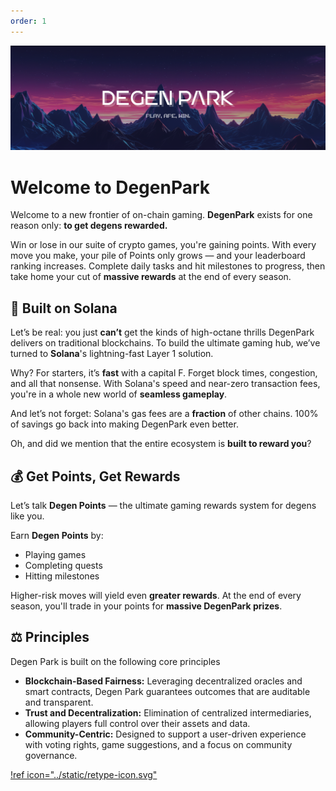 ```yaml
---
order: 1
---
```


![](static/dptwitter.png)

# Welcome to DegenPark


Welcome to a new frontier of on-chain gaming. **DegenPark** exists for one reason only: **to get degens rewarded.**

Win or lose in our suite of crypto games, you're gaining points. With every move you make, your pile of Points only grows — and your leaderboard ranking increases. Complete daily tasks and hit milestones to progress, then take home your cut of **massive rewards** at the end of every season.

## 🚀 Built on Solana

Let’s be real: you just **can’t** get the kinds of high-octane thrills DegenPark delivers on traditional blockchains. To build the ultimate gaming hub, we’ve turned to **Solana**'s lightning-fast Layer 1 solution.

Why? For starters, it’s **fast** with a capital F. Forget block times, congestion, and all that nonsense. With Solana's speed and near-zero transaction fees, you're in a whole new world of **seamless gameplay**.

And let’s not forget: Solana's gas fees are a **fraction** of other chains. 100% of savings go back into making DegenPark even better.

Oh, and did we mention that the entire ecosystem is **built to reward you**?

## 💰 Get Points, Get Rewards

Let’s talk **Degen Points** — the ultimate gaming rewards system for degens like you.

Earn **Degen Points** by:
- Playing games
- Completing quests
- Hitting milestones

Higher-risk moves will yield even **greater rewards**. At the end of every season, you'll trade in your points for **massive DegenPark prizes**.


## ⚖️ Principles

Degen Park is built on the following core principles

- **Blockchain-Based Fairness:** Leveraging decentralized oracles and smart contracts, Degen Park guarantees outcomes that are auditable and transparent.
- **Trust and Decentralization:** Elimination of centralized intermediaries, allowing players full control over their assets and data.
- **Community-Centric:** Designed to support a user-driven experience with voting rights, game suggestions, and a focus on community governance.





[!ref icon="../static/retype-icon.svg"](/guides/get-started.md)